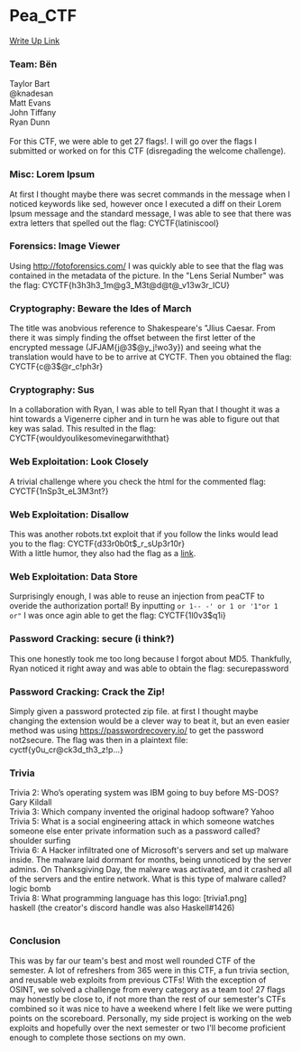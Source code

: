 # Pea_CTF
[Write Up Link](https://github.com/tbart27/Pea_CTF/blob/main/README.md)

### Team: Bën
Taylor Bart<br>
@knadesan<br>
Matt Evans<br>
John Tiffany<br>
Ryan Dunn<br>
<br>
For this CTF, we were able to get 27 flags!. I will go over the flags I submitted or worked on for this CTF (disregading the welcome challenge).
<br>
### Misc: Lorem Ipsum
At first I thought maybe there was secret commands in the message when I noticed keywords like sed, however once I executed a diff on their Lorem Ipsum message and the standard message, I was able to see that there was extra letters that spelled out the flag: CYCTF{latiniscool}
### Forensics: Image Viewer
Using http://fotoforensics.com/ I was quickly able to see that the flag was contained in the metadata of the picture. In the "Lens Serial Number" was the flag: CYCTF{h3h3h3_1m@g3_M3t@d@t@_v13w3r_ICU}
### Cryptography: Beware the Ides of March
The title was anobvious reference to Shakespeare's "Jlius Caesar. From there it was simply finding the offset between the first letter of the encrypted message (JFJAM{j@3$@y_j!wo3y}) and seeing what the translation would have to be to arrive at CYCTF. Then you obtained the flag: CYCTF{c@3$@r_c!ph3r}
### Cryptography: Sus
In a collaboration with Ryan, I was able to tell Ryan that I thought it was a hint towards a Vigenerre cipher and in turn he was able to figure out that key was salad. This resulted in the flag: CYCTF{wouldyoulikesomevinegarwiththat}
### Web Exploitation: Look Closely
A trivial challenge where you check the html for the commented flag: CYCTF{1nSp3t_eL3M3nt?}
### Web Exploitation: Disallow
This was another robots.txt exploit that if you follow the links would lead you to the flag: CYCTF{d33r0b0t$_r_sUp3r10r}<br>
With a little humor, they also had the flag as a [link](https://www.youtube.com/watch?v=dQw4w9WgXcQ).
### Web Exploitation: Data Store
Surprisingly enough, I was able to reuse an injection from peaCTF to overide the authorization portal! By inputting `or 1-- -' or 1 or '1"or 1 or"` I was once agin able to get the flag: CYCTF{1l0v3$q1i}
### Password Cracking: secure (i think?)
This one honestly took me too long because I forgot about MD5. Thankfully, Ryan noticed it right away and was able to obtain the flag: securepassword
### Password Cracking: Crack the Zip!
Simply given a password protected zip file. at first I thought maybe changing the extension would be a clever way to beat it, but an even easier method was using https://passwordrecovery.io/ to get the password not2secure. The flag was then in a plaintext file: cyctf{y0u_cr@ck3d_th3_z!p...}
### Trivia
Trivia 2: Who’s operating system was IBM going to buy before MS-DOS? Gary Kildall<br>
Trivia 3: Which company invented the original hadoop software? Yahoo<br>
Trivia 5: What is a social engineering attack in which someone watches someone else enter private information such as a password called? shoulder surfing<br>
Trivia 6: A Hacker infiltrated one of Microsoft's servers and set up malware inside. The malware laid dormant for months, being unnoticed by the server admins. On Thanksgiving Day, the malware was activated, and it crashed all of the servers and the entire network. What is this type of malware called? logic bomb<br>
Trivia 8: What programming language has this logo: [trivia1.png]<br>
haskell (the creator's discord handle was also Haskell#1426)<br>
<br>
### Conclusion
This was by far our team's best and most well rounded CTF of the semester. A lot of refreshers from 365 were in this CTF, a fun trivia section, and reusable web exploits from previous CTFs! With the exception of OSINT, we solved a challenge from every category as a team too! 27 flags may honestly be close to, if not more than the rest of our semester's CTFs combined so it was nice to have a weekend where I felt like we were putting points on the scoreboard. Personally, my side project is working on the web exploits and hopefully over the next semester or two I'll become proficient enough to complete those sections on my own. 
